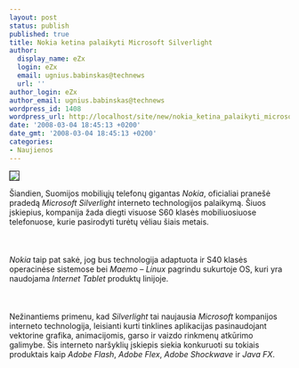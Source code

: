 ```yaml
---
layout: post
status: publish
published: true
title: Nokia ketina palaikyti Microsoft Silverlight
author:
  display_name: eZx
  login: eZx
  email: ugnius.babinskas@technews
  url: ''
author_login: eZx
author_email: ugnius.babinskas@technews
wordpress_id: 1408
wordpress_url: http://localhost/site/new/nokia_ketina_palaikyti_microsoft_silverlight/
date: '2008-03-04 18:45:13 +0200'
date_gmt: '2008-03-04 18:45:13 +0200'
categories:
- Naujienos
---
```

<div class="imgright"><img src="http://www.technews.lt/upl/Failai/150px-Silverlight.png" border="1"></div>
<p>Šiandien, Suomijos mobiliųjų telefonų gigantas <i>Nokia</i>, oficialiai pranešė pradedą <i>Microsoft Silverlight</i> interneto technologijos palaikymą. Šiuos įskiepius, kompanija žada diegti visuose S60 klasės mobiliuosiuose telefonuose, kurie pasirodyti turėtų vėliau šiais metais.<br />
<br><br />
<br><i>Nokia</i> taip pat sakė, jog bus technologija adaptuota ir S40 klasės operacinėse sistemose bei <i>Maemo</i> – <i>Linux</i> pagrindu sukurtoje OS, kuri yra naudojama <i>Internet Tablet</i> produktų linijoje.<br />
<br><br />
<br>Nežinantiems primenu, kad <i>Silverlight</i> tai naujausia <i>Microsoft</i> kompanijos interneto technologija, leisianti kurti tinklines aplikacijas pasinaudojant vektorine grafika, animacijomis, garso ir vaizdo rinkmenų atkūrimo galimybe. Šis interneto naršyklių įskiepis siekia konkuruoti su tokiais produktais kaip <i>Adobe Flash</i>, <i>Adobe Flex</i>, <i>Adobe Shockwave</i> ir <i>Java FX</i>.<br />
<br></p>
